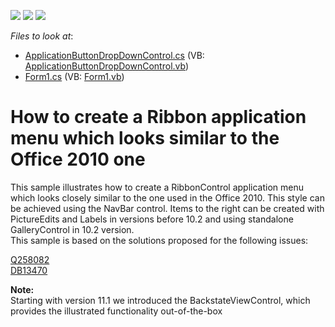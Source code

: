 <!-- default badges list -->
![](https://img.shields.io/endpoint?url=https://codecentral.devexpress.com/api/v1/VersionRange/128616476/10.1.8%2B)
[![](https://img.shields.io/badge/Open_in_DevExpress_Support_Center-FF7200?style=flat-square&logo=DevExpress&logoColor=white)](https://supportcenter.devexpress.com/ticket/details/E2759)
[![](https://img.shields.io/badge/📖_How_to_use_DevExpress_Examples-e9f6fc?style=flat-square)](https://docs.devexpress.com/GeneralInformation/403183)
<!-- default badges end -->
<!-- default file list -->
*Files to look at*:

* [ApplicationButtonDropDownControl.cs](./CS/Office2010StyleApplicationMenu/ApplicationButtonDropDownControl.cs) (VB: [ApplicationButtonDropDownControl.vb](./VB/Office2010StyleApplicationMenu/ApplicationButtonDropDownControl.vb))
* [Form1.cs](./CS/Office2010StyleApplicationMenu/Form1.cs) (VB: [Form1.vb](./VB/Office2010StyleApplicationMenu/Form1.vb))
<!-- default file list end -->
# How to create a Ribbon application menu which looks similar to the Office 2010 one 


<p>This sample illustrates how to create a RibbonControl application menu which looks closely similar to the one used in the Office 2010. This style can be achieved using the NavBar control. Items to the right can be created with PictureEdits and Labels in versions before 10.2 and using standalone GalleryControl in 10.2 version.<br />
This sample is based on the solutions proposed for the following issues:</p><p><a href="https://www.devexpress.com/Support/Center/p/Q258082">Q258082</a><br />
<a href="https://www.devexpress.com/Support/Center/p/DB13470">DB13470</a></p><p><strong>Note:</strong><br />
Starting with version 11.1 we introduced the BackstateViewControl, which provides the illustrated functionality out-of-the-box</p><p><br />
</p>

<br/>


